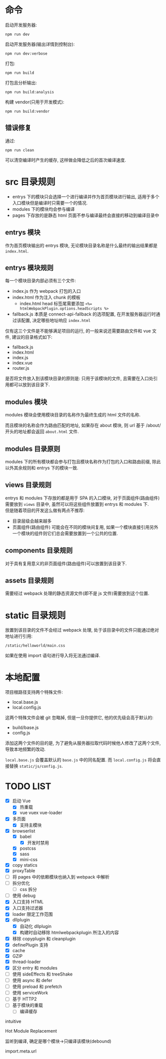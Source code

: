 # 命令

启动开发服务器:

```
npm run dev
```

启动开发服务器(输出详情到控制台):

```
npm run dev:verbose
```

打包:

```
npm run build
```

打包且分析输出:

```
npm run build:analysis
```

构建 vendor(只用于开发模式):

```
npm run build:vendor
```

## 错误修复

通过:

```
npm run clean
```

可以清空编译时产生的缓存, 这样做会降低之后的首次编译速度.

# src 目录规则

- entrys 下的模块只会选择一个进行编译并作为首页模块进行输出, 适用于多个入口模块但是编译时只需要一个的情况.
- modules 下的模块均会参与编译
- pages 下存放的是静态 html 页面不参与编译最终会直接的移动到编译目录中

## entrys 模块

作为首页模块输出的 entrys 模块, 无论模块目录名称是什么最终的输出结果都是 `index.html`.

## entrys 模块规则

每一个模块目录内部必须有三个文件:

- index.js 作为 webpack 打包的入口
- index.html 作为注入 chunk 的模板
  - index.html head 标签尾需要添加 `<%= htmlWebpackPlugin.options.headScripts %>`
- fallback.js 本质是 connect-api-fallback 的选项配置, 在开发服务器运行时通过该配置, 决定哪些地址响应 `index.html`

仅有这三个文件是不能够满足项目的运行, 的一般来说还需要路由文件和 vue 文件, 建议的目录格式如下:

- fallback.js
- index.html
- index.js
- index.vue
- router.js

是否将文件放入到该模块目录的原则是: 只用于该模块的文件, 且需要在入口处引用都可以放到该目录下.

## modules 模块

modules 模块会使用模块目录的名称作为最终生成的 html 文件的名称.

而且模块的名称会作为路由匹配的地址, 如果存在 about 模块, 则 url 基于 /about/ 开头的地址都会返回 `about.html` 文件.

## modules 目录原则

modules 下的所有模块都会参与打包且模块名称作为打包的入口和路由前缀, 除此以外其余规则和 entrys 下的模块一致.

## views 目录规则

entrys 和 modules 下存放的都是用于 SPA 的入口模块, 对于页面组件(路由组件)需要放到 `views` 目录中, 虽然可以将这些组件放置到 entrys 和 modules 下.  
但是随着项目的开发这么做有两点不推荐:

- 目录层级会越来越多
- 页面组件(路由组件) 可能会在不同的模块间复用, 如果一个模块直接引用另外一个模块的组件则它们总会需要放置到一个公共的位置.

## components 目录规则

对于具有复用意义的非页面组件(路由组件)可以放置到该目录下.

## assets 目录规则

需要经过 webpack 处理的静态资源文件(即不是 js 文件)需要放到这个位置.

# static 目录规则

放置到该目录的文件不会经过 webpack 处理, 处于该目录中的文件只能通过绝对地址进行引用:

```
/static/helloworld/main.css
```

如果在使用 import 语句进行导入将无法通过编译.

# 本地配置

项目根路径支持两个特殊文件:
- local.base.js
- local.config.js

这两个特殊文件会被 git 忽略掉, 但是一旦你提供它, 他的优先级会高于默认的:
- build/base.js
- config.js

添加这两个文件的目的是, 为了避免从服务器拉取代码时候他人修改了这两个文件, 导致本地频繁的改动.

`local.base.js` 会覆盖默认的 `base.js` 中的同名配置. 而 `local.config.js` 将会直接替换 `static/js/config.js`.

# TODO LIST

- [x] 启动 Vue
  - [x] 热重载
  - [x] vue vuex vue-loader
- [x] 多页面
  - [x] 支持主模块
- [x] browserlist
  - [x] babel
    - [x] 开发时禁用
  - [x] postcss
  - [x] sass
  - [x] mini-css
- [x] copy statics
- [x] proxyTable
- [ ] 将 pages 中的依赖模块也纳入到 webpack 中解析
- [ ] 拆分优化
  - [ ] css 拆分
- [ ] 使用 debug
- [x] 入口支持 HTML
- [x] 入口支持过滤器
- [x] loader 限定工作范围
- [x] dllplugin
  - [x] 自动化 dllplugin
  - [x] 构建时自动移除 htmlwebpackplugin 所注入的内容
- [x] 移除 copyplugin 和 cleanplugin
- [x] definePlugin 支持
- [x] cache
- [x] GZIP
- [x] thread-loader
- [x] 区分 entry 和 modules
- [ ] 使用 sideEffects 和 treeShake
- [ ] 使用 async 和 defer
- [ ] 使用 preload 和 prefetch
- [ ] 使用 serviceWork
- [ ] 基于 HTTP2
- [ ] 基于模块的重载
  - [ ] 编译缓存

intuitive

Hot Module Replacement

监听到编译, 确定是哪个模块->只编译该模块(debound)

import.meta.url
